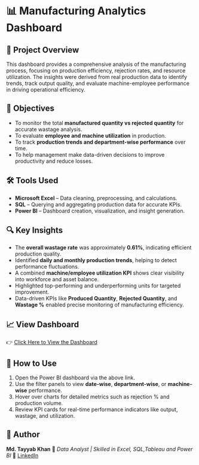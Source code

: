 # 📊 Manufacturing Analytics Dashboard

## 🧩 Project Overview

This dashboard provides a comprehensive analysis of the manufacturing process, focusing on production efficiency, rejection rates, and resource utilization. The insights were derived from real production data to identify trends, track output quality, and evaluate machine-employee performance in driving operational efficiency.


## 🎯 Objectives

* To monitor the total **manufactured quantity vs rejected quantity** for accurate wastage analysis.
* To evaluate **employee and machine utilization** in production.
* To track **production trends and department-wise performance** over time.
* To help management make data-driven decisions to improve productivity and reduce losses.


## 🛠 Tools Used

* **Microsoft Excel** – Data cleaning, preprocessing, and calculations.
* **SQL** – Querying and aggregating production data for accurate KPIs.
* **Power BI** – Dashboard creation, visualization, and insight generation.


## 🔍 Key Insights

* The **overall wastage rate** was approximately **0.61%**, indicating efficient production quality.
* Identified **daily and monthly production trends**, helping to detect performance fluctuations.
* A combined **machine/employee utilization KPI** shows clear visibility into workforce and asset balance.
* Highlighted top-performing and underperforming units for targeted improvement.
* Data-driven KPIs like **Produced Quantity**, **Rejected Quantity**, and **Wastage %** enabled precise monitoring of manufacturing efficiency.


## 📈 View Dashboard

👉 [Click Here to View the Dashboard](https://app.powerbi.com/view?r=eyJrIjoiOGIxOTI0OWEtZWUxZS00YThlLWJiYmEtMTYxMmQ3OGIxMjA2IiwidCI6IjJhNGRjOTc3LWM5NDgtNGVmZS05ZDI0LTFmNDRjZjFmZThjMiJ9)


## 🧭 How to Use

1. Open the Power BI dashboard via the above link.
2. Use the filter panels to view **date-wise**, **department-wise**, or **machine-wise** performance.
3. Hover over charts for detailed metrics such as rejection % and production volume.
4. Review KPI cards for real-time performance indicators like output, wastage, and utilization.


## 👤 Author

**Md. Tayyab Khan**
📍 *Data Analyst | Skilled in Excel, SQL,Tableau and Power BI*
🔗 [LinkedIn](www.linkedin.com/in/mohammadtayyabkhan)

